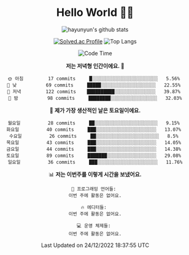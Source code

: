 <div align="center">

# Hello World 🙋‍♀️

![hayunyun's github stats](https://github-readme-stats.vercel.app/api?username=hayunyun&show_icons=true) 

 
[![Solved.ac Profile](http://mazassumnida.wtf/api/generate_badge?boj=hayunyun)](https://solved.ac/hayunyun)
 ![Top Langs](https://github-readme-stats.vercel.app/api/top-langs/?username=hayunyun&layout=compact)

<!--START_SECTION:waka-->
![Code Time](http://img.shields.io/badge/Code%20Time-574%20hrs%2037%20mins-blue)

**저는 저녁형 인간이에요. 🦉** 

```text
🌞 아침         17 commits     █░░░░░░░░░░░░░░░░░░░░░░░░   5.56% 
🌆 낮　         69 commits     █████░░░░░░░░░░░░░░░░░░░░   22.55% 
🌃 저녁         122 commits    ██████████░░░░░░░░░░░░░░░   39.87% 
🌙 밤　         98 commits     ████████░░░░░░░░░░░░░░░░░   32.03%

```
📅 **제가 가장 생산적인 날은 토요일이에요.** 

```text
월요일          28 commits     ██░░░░░░░░░░░░░░░░░░░░░░░   9.15% 
화요일          40 commits     ███░░░░░░░░░░░░░░░░░░░░░░   13.07% 
수요일          26 commits     ██░░░░░░░░░░░░░░░░░░░░░░░   8.5% 
목요일          43 commits     ███░░░░░░░░░░░░░░░░░░░░░░   14.05% 
금요일          44 commits     ███░░░░░░░░░░░░░░░░░░░░░░   14.38% 
토요일          89 commits     ███████░░░░░░░░░░░░░░░░░░   29.08% 
일요일          36 commits     ███░░░░░░░░░░░░░░░░░░░░░░   11.76%

```


📊 **저는 이번주를 이렇게 시간을 보냈어요.** 

```text
💬 프로그래밍 언어들: 
이번 주에 활동은 없어요.

🔥 에디터들: 
이번 주에 활동은 없어요.

💻 운영 체제들: 
이번 주에 활동은 없어요.

```


 Last Updated on 24/12/2022 18:37:55 UTC
<!--END_SECTION:waka-->

<!--
**hayunyun/hayunyun** is a ✨ _special_ ✨ repository because its `README.md` (this file) appears on your GitHub profile.

Here are some ideas to get you started:

- 🔭 I’m currently working on ...
- 🌱 I’m currently learning ...
- 👯 I’m looking to collaborate on ...
- 🤔 I’m looking for help with ...
- 💬 Ask me about ...
- 📫 How to reach me: ...
- 😄 Pronouns: ...
- ⚡ Fun fact: ...
-->



